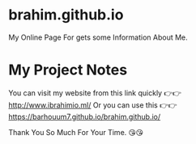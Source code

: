 # brahim.github.io
My Online Page For gets some Information About Me.
# My Project Notes
You can visit my website from this link quickly 👉👉
http://www.ibrahimio.ml/
Or you can use this 👉👉  https://barhouum7.github.io/brahim.github.io/

Thank You So Much For Your Time. 😘😘
